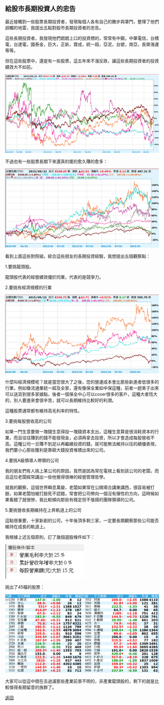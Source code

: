 ## 給股市長期投資人的忠告

最近接觸到一些股票長期投資者，發現每個人各有自己的撇步與罩門，整理了他們誤觸的地雷，我提出五點對股市長期投資者的忠告。

這些長期投資者，我發現他們朗朗上口的投資標的，常常有中鋼，中華電信，台積電，台達電，國泰金，巨大，正新，寶成，統一超，亞泥，台塑，南亞，長榮海運等等。

但在這些股票中，還是有一些股票，這五年來不漲反跌，讓這些長期投資者的投資績效大不如前。

<!-- ![XS選股_1759065672410](image/XS選股/1759065672410.png) -->
![XS選股_1759065672410](https://github.com/shctw/shcxs/blob/main/image/XS%E9%81%B8%E8%82%A1/1759065672410.png)

不過也有一些股票長期下來還真的擺的愈久賺的愈多：

<!-- ![XS選股_1759065700035](image/XS選股/1759065700035.png) -->
![XS選股_1759065700035](https://github.com/shctw/shcxs/blob/main/image/XS%E9%81%B8%E8%82%A1/1759065700035.png)

看到上面這些對照組，綜合這些朋友的長期投資經驗，我想提出五個觀察點：

1.要挑龍頭股。

龍頭股代表的經營績效優於同業，代表的是競爭力。

2.要挑有經濟規模的行業

<!-- ![XS選股_1759065734074](image/XS選股/1759065734074.png) -->
![XS選股_1759065734074](https://github.com/shctw/shcxs/blob/main/image/XS%E9%81%B8%E8%82%A1/1759065734074.png)

什麼叫經濟規模呢？就是當您很大了之後，您的營運成本會比那些新進者低很多的行業，例如像流通業統一超及全家，還有像保全業如中保這種，前者一趟車子出來可以送貨到很多家據點，後者一個保全中心可以cover很多的客戶，這種大者恆大的，別人要進來會很辛苦，就可以長期維持比較好的利潤。

這種股票通常都有維持高毛利率的特性。

3.要挑每股營收高的公司

如果一門生意要做一塊錢生意得投一塊錢資本支出，這種生意算是很消耗資本的行業，而且往往賺到的錢不能發現金，必須再拿去投資，所以才會造成每股營收不高。這種公司一旦賺不到足以再繼續投資的錢，就可能無法維持以往的績優表現，我們要小心那些獲利是靠砸大錢投資堆積出來的公司。

4.要挑A級領導人帶領的公司

我的朋友們有人挑上某公司的原因，竟然是因為常在電視上看到該公司的老闆，而且這位老闆經常講出一些他覺得很棒的經營管理哲學。

就我的觀察，這個世界瞬息萬變，老闆如果常在公開場合講東講西，很容易被打臉，如果老闆怕被打臉死不認錯，常會把公司帶向一個沒有彈性的方向，這時候如果看錯了就很慘，我比較傾向那些有穩定但不張揚的團隊領導的公司。

5.要挑營收長期維持在上昇軌道上的公司

這點很重要，十家新創的公司，十年後頂多剩三家，一定要長期觀察那些公司能否維持在成長的軌道上。

我根據上述五個原則，訂了幾個選股條件如下：

<!-- ![XS選股_1759065805409](image/XS選股/1759065805409.png) -->
![XS選股_1759065805409](https://github.com/shctw/shcxs/blob/main/image/XS%E9%81%B8%E8%82%A1/1759065805409.png)

挑出了45檔的股票：

<!-- ![XS選股_1759065814313](image/XS選股/1759065814313.png) -->
![XS選股_1759065814313](https://github.com/shctw/shcxs/blob/main/image/XS%E9%81%B8%E8%82%A1/1759065814313.png)

大家可以從這中間在去過濾那些產業前景不明的，非產業龍頭股的，剩下的就是比較值得長期留意的族群了。

[返回](#xs選股)

